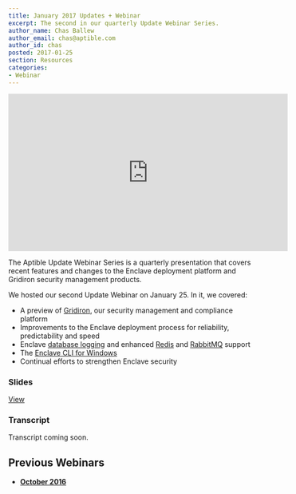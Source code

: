 ```yaml
---
title: January 2017 Updates + Webinar
excerpt: The second in our quarterly Update Webinar Series.
author_name: Chas Ballew
author_email: chas@aptible.com
author_id: chas
posted: 2017-01-25
section: Resources
categories:
- Webinar
---
```


<p class="text-center">
  <iframe width="560" height="315" src="https://youtube.com/embed/jjlpRuY35VM" frameborder="0" allowfullscreen></iframe><br>
</p>

The Aptible Update Webinar Series is a quarterly presentation that covers recent features and changes to the Enclave deployment platform and Gridiron security management products.

We hosted our second Update Webinar on January 25. In it, we covered:

- A preview of [Gridiron](https://www.aptible.com/resources/gridiron-compliance-model/), our security management and compliance platform
- Improvements to the Enclave deployment process for reliability, predictability and speed
- Enclave [database logging](https://www.aptible.com/blog/database-logs/) and enhanced [Redis](https://www.aptible.com/blog/redis-ssl/) and [RabbitMQ](https://www.aptible.com/blog/rabbitmq-management/) support
- The [Enclave CLI for Windows](https://www.aptible.com/blog/windows-cli/)
- Continual efforts to strengthen Enclave security

### Slides

[View](https://speakerdeck.com/aptible/aptible-update-webinar-series-january-2017)

### Transcript
Transcript coming soon.

## Previous Webinars

- [__October 2016__](/blog/update-webinar-oct-2016/)
